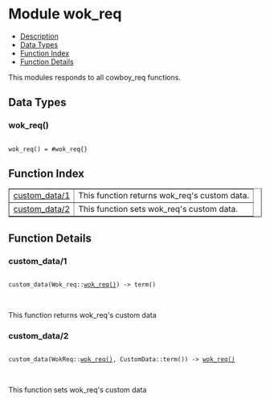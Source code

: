 

# Module wok_req #
* [Description](#description)
* [Data Types](#types)
* [Function Index](#index)
* [Function Details](#functions)

This modules responds to all cowboy_req functions.

<a name="types"></a>

## Data Types ##




### <a name="type-wok_req">wok_req()</a> ###


<pre><code>
wok_req() = #wok_req{}
</code></pre>

<a name="index"></a>

## Function Index ##


<table width="100%" border="1" cellspacing="0" cellpadding="2" summary="function index"><tr><td valign="top"><a href="#custom_data-1">custom_data/1</a></td><td>
This function returns wok_req's custom data.</td></tr><tr><td valign="top"><a href="#custom_data-2">custom_data/2</a></td><td>
This function sets wok_req's custom data.</td></tr></table>


<a name="functions"></a>

## Function Details ##

<a name="custom_data-1"></a>

### custom_data/1 ###

<pre><code>
custom_data(Wok_req::<a href="#type-wok_req">wok_req()</a>) -&gt; term()
</code></pre>
<br />

This function returns wok_req's custom data

<a name="custom_data-2"></a>

### custom_data/2 ###

<pre><code>
custom_data(WokReq::<a href="#type-wok_req">wok_req()</a>, CustomData::term()) -&gt; <a href="#type-wok_req">wok_req()</a>
</code></pre>
<br />

This function sets wok_req's custom data

